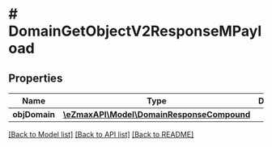 # # DomainGetObjectV2ResponseMPayload

## Properties

Name | Type | Description | Notes
------------ | ------------- | ------------- | -------------
**objDomain** | [**\eZmaxAPI\Model\DomainResponseCompound**](DomainResponseCompound.md) |  |

[[Back to Model list]](../../README.md#models) [[Back to API list]](../../README.md#endpoints) [[Back to README]](../../README.md)
